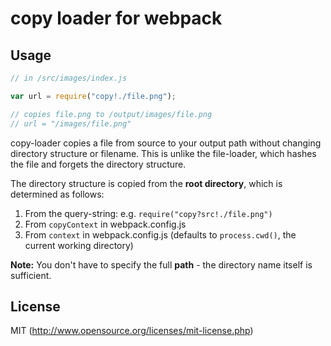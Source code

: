 # copy loader for webpack

## Usage

``` javascript
// in /src/images/index.js

var url = require("copy!./file.png");

// copies file.png to /output/images/file.png
// url = "/images/file.png"
```

copy-loader copies a file from source to your output path without changing directory structure or filename. This is unlike the file-loader, which hashes the file and forgets the directory structure.

The directory structure is copied from the **root directory**, which is determined as follows:

1. From the query-string: e.g. `require("copy?src!./file.png")`
2. From `copyContext` in webpack.config.js
3. From `context` in webpack.config.js (defaults to `process.cwd()`, the current working directory)

**Note:** You don't have to specify the full **path** - the directory name itself is sufficient.

## License

MIT (http://www.opensource.org/licenses/mit-license.php)